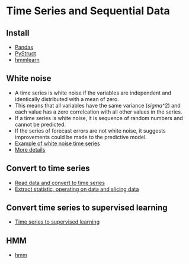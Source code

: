 
# Time Series and Sequential Data

## Install
- [Pandas](http://pandas.pydata.org/getpandas.html)
- [PyStruct](https://pystruct.github.io/installation.html)
- [hmmlearn](http://hmmlearn.readthedocs.io/en/latest/)

## White noise
- A time series is white noise if the variables are independent and identically distributed with a mean of zero.
- This means that all variables have the same variance (_sigma_^2) and each value has a zero correlcation with all other values in the series.
- If a time series is white noise, it is sequence of random numbers and cannot be predicted.
- If the series of forecast errors are not white noise, it suggests improvements could be made to the predictive model.
- [Example of white noise time series](white_noise.py)
- [More details](http://machinelearningmastery.com/white-noise-time-series-python/)

## Convert to time series
- [Read data and convert to time series](convert_to_timeseries.py)
- [Extract statistic, operating on data and slicing data](extract_stats.py)

## Convert time series to supervised learning
- [Time series to supervised learning](time-series-to-supervised-learning.md)

## HMM
- [hmm](hmm.y)
